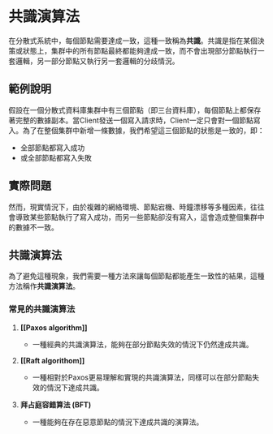 # 共識演算法

在分散式系統中，每個節點需要達成一致，這種一致稱為**共識**。共識是指在某個決策或狀態上，集群中的所有節點最終都能夠達成一致，而不會出現部分節點執行一套邏輯，另一部分節點又執行另一套邏輯的分歧情況。

## 範例說明

假設在一個分散式資料庫集群中有三個節點（即三台資料庫），每個節點上都保存著完整的數據副本。當Client發送一個寫入請求時，Client一定只會對一個節點寫入。為了在整個集群中新增一條數據，我們希望這三個節點的狀態是一致的，即：

- 全部節點都寫入成功
- 或全部節點都寫入失敗

## 實際問題

然而，現實情況下，由於複雜的網絡環境、節點宕機、時鐘漂移等多種因素，往往會導致某些節點執行了寫入成功，而另一些節點卻沒有寫入，這會造成整個集群中的數據不一致。

## 共識演算法

為了避免這種現象，我們需要一種方法來讓每個節點都能產生一致性的結果，這種方法稱作**共識演算法**。

### 常見的共識演算法

1. **[[Paxos algorithm]]**
   - 一種經典的共識演算法，能夠在部分節點失效的情況下仍然達成共識。

2. **[[Raft algorithom]]**
   - 一種相對於Paxos更易理解和實現的共識演算法，同樣可以在部分節點失效的情況下達成共識。

3. **拜占庭容錯算法 (BFT)**
   - 一種能夠在存在惡意節點的情況下達成共識的演算法。